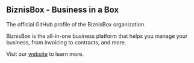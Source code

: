 ## BiznisBox - Business in a Box

The official GitHub profile of the BiznisBox organization.

BiznisBox is the all-in-one business platform that helps you manage your business, from invoicing to contracts, and more.

Visit our [website](https://biznisbox.com) to learn more.
